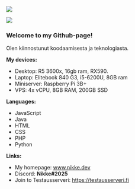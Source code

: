 <img src="https://nikke.dev/vanha-sivusto/loota/banner2.jpg">

![](https://komarev.com/ghpvc/?username=zikkee)

### Welcome to my Github-page! 
Olen kiinnostunut koodaamisesta ja teknologiasta.

<b>My devices:</b>
   - Desktop: R5 3600x, 16gb ram, RX590.
   - Laptop: Elitebook 840 G3, i5-6200U, 8GB ram
   - Miniserver: Raspberry Pi 3B+
   - VPS: 4x vCPU, 8GB RAM, 200GB SSD

<b>Languages:</b>
   - JavaScript
   - Java
   - HTML
   - CSS
   - PHP
   - Python

<b>Links:</b>
   - My homepage: <a href="https://nikke.dev">www.nikke.dev</a>
   - Discord: <b>Nikke#2025</b>
   - Join to Testausserveri: https://testausserveri.fi
